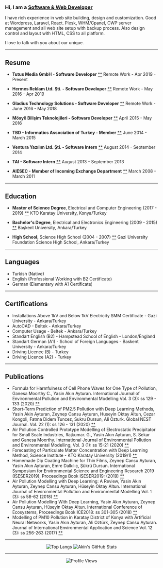 ### Hi, I am a [Software & Web Developer](https://akin.ayturan.com/) 

I have rich experience in web site building, design and customization. Good at Wordpress, Laravel, React. Plesk, WHM/Cpanel, CWP server
 management and all web site setup with backup process. Also design control and layout with HTML, CSS to all platform. 
 
I love to talk with you about our unique.

* * * * *

Resume
------

-   **Tutus Media GmbH - Software Developer** [**](https://tutusmedia.com) Remote Work - Apr 2019 - Present

-   **Hermes Reklam Ltd. Şti. - Software Developer** [**](https://hermesreklam.com) Remote Work - May 2016 - Apr 2019

-   **Gladius Technology Solutions - Software Developer** [**](https://www.linkedin.com/company/gladius-technology-solutions/) Remote Work - June 2016 - May 2018

-   **Mösyö Bilişim Teknolojileri - Software Developer** [**](https://play.google.com/store/apps/developer?id=M%C3%B6sy%C3%B6+Bili%C5%9Fim+Teknolojileri&hl=tr) April 2015 - May 2016

-   **TBD - Informatics Association of Turkey - Member** [**](http://tbdgenc.org.tr/gecmis-yonetim-kurullari/) June 2014 - March 2015 

-   **Ventura Yazılım Ltd. Şti. - Software Intern** [**](https://www.ventura.com.tr/index.php/en/) August 2014 - September 2014 

-   **TAI - Software Intern** [**](https://www.tusas.com/en/) August 2013 - September 2013 

-   **AIESEC - Member of Incoming Exchange Department** [**](https://aiesec.org/) March 2008 - March 2011 

* * * * *

Education
------------

-   **Master of Science Degree**, Electrical and Computer Engineering (2017 - 2019)  [**](https://karatay.edu.tr/) 
    KTO Karatay University, Konya/Turkey

-   **Bachelor's Degree**, Electrical and Electronics Engineering (2009 - 2015) [**](https://www.baskent.edu.tr/en/) Başkent University, Ankara/Turkey
    
-   **High School**, Science High School (2004 - 2007) [**](https://www.gazikoleji.k12.tr/Fen-Lisesi) Gazi University Foundation Science High School, Ankara/Turkey

* * * * *

Languages
---------

-   Turkish (Native)
-   English (Professional Working with B2 Certificate)
-   German (Elementary with A1 Certificate) 

* * * * *

Certifications
--------------

-   Installations Above 1kV and Below 1kV Electricity SMM Certificate - Gazi University - Ankara/Turkey
-   AutoCAD - Beltek - Ankara/Turkey
-   Computer Usage - Beltek - Ankara/Turkey
-   Standart English (B2) - Hampstead School of English - London/England
-   Standart German (A1) - School of Foreign Languages - Baskent University - Ankara/Turkey
-   Driving Licence (B) - Turkey
-   Driving Licence (A2) - Turkey

* * * * *

Publications
------------

-   Formula for Harmfulness of Cell Phone Waves for One Type of Pollution, Ganesa Moorthy C., Yasin Akın Ayturan. International Journal of Environmental Pollution and Environmental Modelling Vol. 3 (3): ss 129 - 133 (2020) [**](https://ijepem.com/volume-3/issue-3/article-5/)
-   Short-Term Prediction of PM2.5 Pollution with Deep Learning Methods, Yasin Akin Ayturan, Zeynep Cansu Ayturan, Huseyin Oktay Altun, Cezar Kongoli, Fatma Didem Tuncez, Sukru Dursun, Ali Ozturk. Global NEST Journal. Vol. 22 (1): ss 126 - 131 (2020) [**](https://doi.org/10.30955/gnj.003208)
-   Air Pollution Controlled Prototype Modelling of Electrostatic Precipitator for Small Scale Industries, Rajkumar. G., Yasin Akın Ayturan, S. Sekar and Ganesa Moorthy. International Journal of Environmental Pollution and Environmental Modelling, Vol. 3 (1): ss 15-21 (2020) [**](https://ijepem.com/volume-3/issue-1/article-2/)
-   Forecasting of Particulate Matter Concentration with Deep Learning Method, Science Institute - KTO Karatay University (2019/1) [**](https://acikerisim.karatay.edu.tr/handle/20.500.12498/823)
-   Homemade Dip Coating Machine for Thin Films, Zeynep Cansu Ayturan, Yasin Akın Ayturan, Emre Dalkılıç, Şükrü Dursun. International Symposium for Environmental Science and Engineering Research 2019 (ISESER2019), Proceedings Book ISESER2019: (2019) [**](https://iseser.com/doc/2019/ISESER2019-PROCEEDING-BOOK.pdf#page=124)
-   Air Pollution Modelling with Deep Learning: A Review, Yasin Akın Ayturan, Zeynep Cansu Ayturan, Hüseyin Oktay Altun. International Journal of Environmental Pollution and Environmental Modelling Vol. 1 (3): ss 58-62 (2018) [**](https://ijepem.com/volume-1/issue-3/article-1/)
-   Air Pollution Modelling With Deep Learning, Yasin Akın Ayturan, Zeynep Cansu Ayturan, Hüseyin Oktay Altun. International Conference of Ecosystems, Proceedings Book ICE2018: ss 301-305 (2018) [**](https://sites.google.com/site/environmenthealthassociation/8th-international-conference-of-ecosystems-june-tirana-albania/proceedings-book-ice2018)
-   Modelling of PM10 Pollution in Karatay District of Konya with Artificial Neural Networks, Yasin Akın Ayturan, Ali Oztürk, Zeynep Cansu Ayturan. Journal of International Environmental Application and Science Vol. 12 (3): ss 256-263 (2017) [**](https://dergipark.org.tr/en/pub/jieas/issue/40241/479480)

* * * * *

<center>

![Top Langs](https://github-readme-stats.vercel.app/api/top-langs/?username=akinayturan&layout=compact) ![Akin's GitHub Stats](https://github-readme-stats.vercel.app/api?username=akinayturan&show_icons=true&count_private=true)

* * * * *

![Profile Views](https://komarev.com/ghpvc/?username=akinayturan)

</center>
